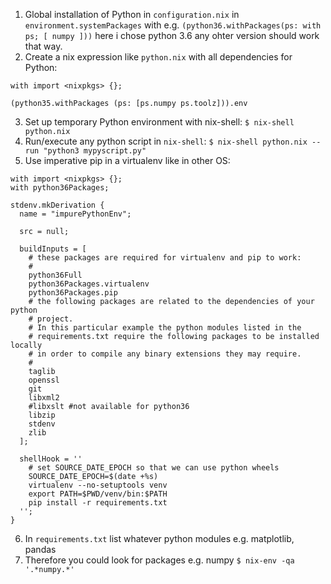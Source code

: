 1. Global installation of Python in `configuration.nix` in `environment.systemPackages` with e.g. `(python36.withPackages(ps: with ps; [ numpy ]))` here i chose python 3.6 any ohter version should work that way. 
2. Create a nix expression like `python.nix` with all dependencies for Python: 

```
with import <nixpkgs> {};

(python35.withPackages (ps: [ps.numpy ps.toolz])).env
```

3. Set up temporary Python environment with nix-shell: `$ nix-shell python.nix`
4. Run/execute any python script in `nix-shell`: `$ nix-shell python.nix --run "python3 mypyscript.py" `
5. Use imperative pip in a virtualenv like in other OS: 
```
with import <nixpkgs> {};
with python36Packages;

stdenv.mkDerivation {
  name = "impurePythonEnv";

  src = null;

  buildInputs = [
    # these packages are required for virtualenv and pip to work:
    #
    python36Full
    python36Packages.virtualenv
    python36Packages.pip
    # the following packages are related to the dependencies of your python
    # project.
    # In this particular example the python modules listed in the
    # requirements.txt require the following packages to be installed locally
    # in order to compile any binary extensions they may require.
    #
    taglib
    openssl
    git
    libxml2
    #libxslt #not available for python36
    libzip
    stdenv
    zlib
  ];

  shellHook = ''
    # set SOURCE_DATE_EPOCH so that we can use python wheels
    SOURCE_DATE_EPOCH=$(date +%s)
    virtualenv --no-setuptools venv
    export PATH=$PWD/venv/bin:$PATH
    pip install -r requirements.txt
  '';
}
```

6. In `requirements.txt` list whatever python modules e.g. matplotlib, pandas
7. Therefore you could look for packages e.g. numpy `$ nix-env -qa '.*numpy.*'`
